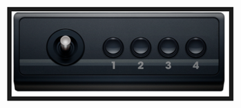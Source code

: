<img src="https://raw.githubusercontent.com/EjKejEj/Beta-Gamepad-Viewer-Skins/eee768118c1a446d76aaa68d83f66267463b3b0f/Vectrex/base.svg" width="509" height="198" border="10"/>
